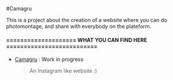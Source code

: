#Camagru

This is a project about the creation of a website where you can do photomontage,
and share with everybody on the plateform.

#### ==================== WHAT YOU CAN FIND HERE ==========================

- [Camagru](Camagru) : Work in progress
  > An Instagram like website :)
